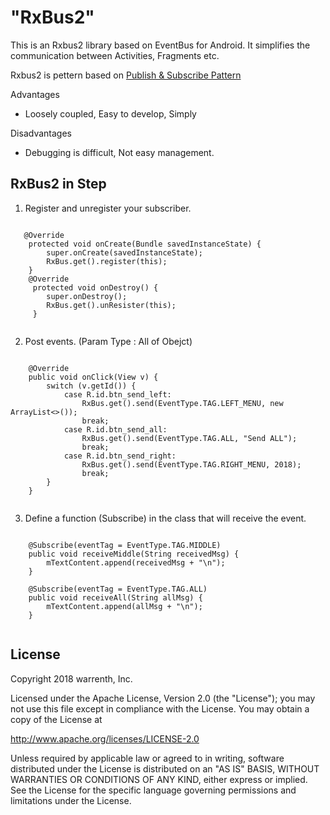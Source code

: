 "RxBus2" 
=

This is an Rxbus2 library based on EventBus for Android. 
It simplifies the communication between Activities, Fragments etc.
 
Rxbus2 is pettern based on [Publish & Subscribe Pattern](https://en.wikipedia.org/wiki/Publish%E2%80%93subscribe_pattern) 


Advantages
- Loosely coupled, Easy to develop, Simply 

Disadvantages
- Debugging is difficult, Not easy management.

RxBus2 in Step
--

1. Register and unregister your subscriber.

<pre><code>
   @Override
    protected void onCreate(Bundle savedInstanceState) {
        super.onCreate(savedInstanceState);
        RxBus.get().register(this);
    }
    @Override
     protected void onDestroy() {
        super.onDestroy();
        RxBus.get().unResister(this);
     }
 </code></pre>
  
2. Post events. (Param Type : All of Obejct)
<pre><code>     
    @Override
    public void onClick(View v) {
        switch (v.getId()) {
            case R.id.btn_send_left:
                RxBus.get().send(EventType.TAG.LEFT_MENU, new ArrayList<>());
                break;
            case R.id.btn_send_all:
                RxBus.get().send(EventType.TAG.ALL, "Send ALL");
                break;
            case R.id.btn_send_right:
                RxBus.get().send(EventType.TAG.RIGHT_MENU, 2018);
                break;
        }
    }
 </code></pre>  
     
        
3. Define a function (Subscribe) in the class that will receive the event.
        
 <pre><code>            
    @Subscribe(eventTag = EventType.TAG.MIDDLE)
    public void receiveMiddle(String receivedMsg) {
        mTextContent.append(receivedMsg + "\n");
    }

    @Subscribe(eventTag = EventType.TAG.ALL)
    public void receiveAll(String allMsg) {
        mTextContent.append(allMsg + "\n");
    }         
 </code></pre>  


License
-
Copyright 2018 warrenth, Inc.

Licensed under the Apache License, Version 2.0 (the "License");
you may not use this file except in compliance with the License.
You may obtain a copy of the License at

   http://www.apache.org/licenses/LICENSE-2.0

Unless required by applicable law or agreed to in writing, software
distributed under the License is distributed on an "AS IS" BASIS,
WITHOUT WARRANTIES OR CONDITIONS OF ANY KIND, either express or implied.
See the License for the specific language governing permissions and
limitations under the License.